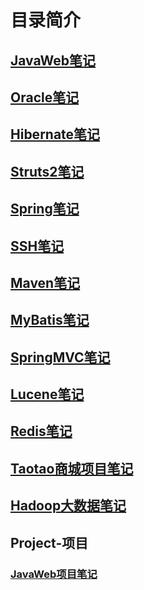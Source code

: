 # 目录简介
## [JavaWeb笔记](/note/JavaWeb/javaweb.html)
## [Oracle笔记](/note/Oracle/Oracle.html)
## [Hibernate笔记](/note/Hibernate/Hibernate.html)
## [Struts2笔记](/note/Struts2/Struts2.html)
## [Spring笔记](/note/Spring/Spring.html)
## [SSH笔记](/note/SSH/SSH.html)
## [Maven笔记](/note/Maven/Maven.html)
## [MyBatis笔记](/note/MyBatis/MyBatis.html)
## [SpringMVC笔记](/note/SpringMVC/SpringMVC.html)
## [Lucene笔记](/note/Lucene/Lucene.html)
## [Redis笔记](/note/Redis/Redis.html)
## [Taotao商城项目笔记](/note/TaotaoProject/TaotaoProject.html)
## [Hadoop大数据笔记](/note/Hadoop/Hadoop.html)
## Project-项目
### [JavaWeb项目笔记](/note/Project/JavaWeb/JavaWeb.html)
